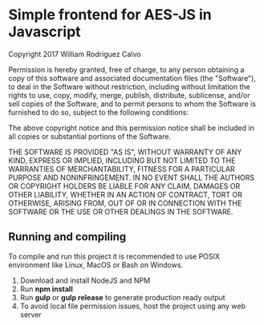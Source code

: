# Simple frontend for AES-JS in Javascript
Copyright 2017 William Rodriguez Calvo

Permission is hereby granted, free of charge, to any person obtaining a copy of this software and associated documentation files (the "Software"), to deal in the Software without restriction, including without limitation the rights to use, copy, modify, merge, publish, distribute, sublicense, and/or sell copies of the Software, and to permit persons to whom the Software is furnished to do so, subject to the following conditions:

The above copyright notice and this permission notice shall be included in all copies or substantial portions of the Software.

THE SOFTWARE IS PROVIDED "AS IS", WITHOUT WARRANTY OF ANY KIND, EXPRESS OR IMPLIED, INCLUDING BUT NOT LIMITED TO THE WARRANTIES OF MERCHANTABILITY, FITNESS FOR A PARTICULAR PURPOSE AND NONINFRINGEMENT. IN NO EVENT SHALL THE AUTHORS OR COPYRIGHT HOLDERS BE LIABLE FOR ANY CLAIM, DAMAGES OR OTHER LIABILITY, WHETHER IN AN ACTION OF CONTRACT, TORT OR OTHERWISE, ARISING FROM, OUT OF OR IN CONNECTION WITH THE SOFTWARE OR THE USE OR OTHER DEALINGS IN THE SOFTWARE.

## Running and compiling

To compile and run this project it is recommended to use POSIX environment like Linux, MacOS or Bash on Windows.

1. Download and install NodeJS and NPM
2. Run **npm install**
3. Run **gulp** or **gulp release** to generate production ready output
4. To avoid local file permission issues, host the project using any web server